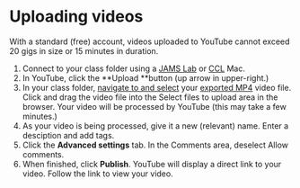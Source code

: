 # Uploading videos

With a standard \(free\) account, videos uploaded to YouTube cannot exceed 20 gigs in size or 15 minutes in duration.

1. Connect to your class folder using a [JAMS Lab](https://jjloomis.gitbooks.io/file-and-folder-management/content/connecting-in-jams-lab.html) or [CCL](https://jjloomis.gitbooks.io/file-and-folder-management/content/connecting-in-campus-computer-lab.html) Mac.
2. In YouTube, click the **Upload **button \(up arrow in upper-right.\) 
3. In your class folder, [navigate to and select](https://jjloomis.gitbooks.io/file-and-folder-management/content/navigating-folder-tree.html) your [exported MP4](https://jjloomis.gitbooks.io/adobe-premiere-basic-video-editing/content/exporting-an-mov.html) video file. Click and drag the video file into the Select files to upload area in the browser. Your video will be processed by YouTube \(this may take a few minutes.\) 
4. As your video is being processed, give it a new \(relevant\) name. Enter a desciption and add tags.
5. Click the **Advanced settings** tab. In the Comments area, deselect Allow comments.
6. When finished, click **Publish**. YouTube will display a direct link to your video. Follow the link to view your video.



